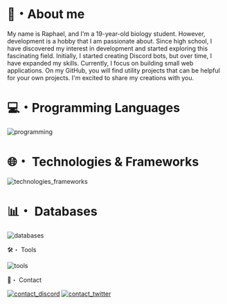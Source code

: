 
# 👋・About me 


My name is Raphael, and I'm a 19-year-old biology student. However, development is a hobby that I am passionate about. Since high school, I have discovered my interest in development and started exploring this fascinating field. Initially, I started creating Discord bots, but over time, I have expanded my skills. Currently, I focus on building small web applications. On my GitHub, you will find utility projects that can be helpful for your own projects. I'm excited to share my creations with you.

# 💻・Programming Languages

![programming](https://skillicons.dev/icons?i=js,html,css,bots)

# 🌐・ Technologies & Frameworks

![technologies_frameworks](https://skillicons.dev/icons?i=nodejs,expressjs,nestjs,react)

# 📊・ Databases

![databases](https://skillicons.dev/icons?i=sqlite,mongodb,mysql)

🛠️・ Tools

![tools](https://skillicons.dev/icons?i=idea,vscode,postman)

📩・ Contact

[![contact_discord](https://skillicons.dev/icons?i=discord)](https://discord.com/users/627517636883906609)
[![contact_twitter](https://skillicons.dev/icons?i=twitter)](https://twitter.com/Akira13345)

